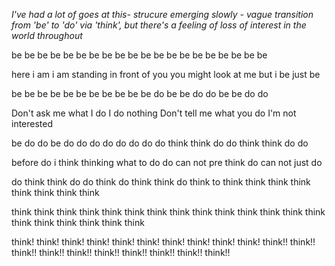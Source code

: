 



*I've had a lot of goes at this- strucure emerging slowly - vague transition from 'be' to 'do' via 'think', but there's a feeling of loss of interest in the world throughout*


be be be be be
be be be be be
be be be be be
be be be be be

here i am i am 
standing in front of you
you might look at me
but i be just be

be be be be be
be be be be be
be do be be do
do be be do do

Don't ask me what I do
I do nothing
Don't tell me what you do 
I'm not interested

be do do be do
do do do do do
do do think think do
do think think do do 

before do i think
thinking what to do
do can not pre think
do can not just do

do think think do do
think do think think do
think to think think think
think think think think think


think think think think think
think think think think think
think think think think think
think think think think think


think! think! think! think! think!
think! think! think! think! think!
think!! think!! think!! think!! think!!
think!! think!! think!! think!! think!!
